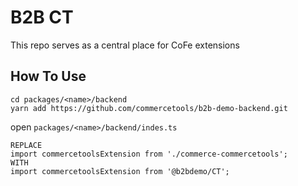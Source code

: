 # B2B CT
This repo serves as a central place for CoFe extensions

## How To Use
```
cd packages/<name>/backend
yarn add https://github.com/commercetools/b2b-demo-backend.git
```
open `packages/<name>/backend/indes.ts`
```
REPLACE
import commercetoolsExtension from './commerce-commercetools';
WITH
import commercetoolsExtension from '@b2bdemo/CT';

```